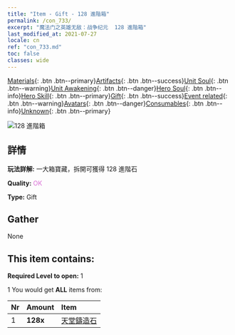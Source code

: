 ```yaml
---
title: "Item - Gift - 128 進階箱"
permalink: /con_733/
excerpt: "魔法门之英雄无敌：战争纪元  128 進階箱"
last_modified_at: 2021-07-27
locale: cn
ref: "con_733.md"
toc: false
classes: wide
---
```

 [Materials](/ItemsCN/){: .btn .btn--primary}[Artifacts](/ItemsCN/Artifacts/){: .btn .btn--success}[Unit Soul](/ItemsCN/UnitSoul/){: .btn .btn--warning}[Unit Awakening](/ItemsCN/UnitAwakening/){: .btn .btn--danger}[Hero Soul](/ItemsCN/HeroSoul/){: .btn .btn--info}[Hero Skill](/ItemsCN/HeroSkill/){: .btn .btn--primary}[Gift](/ItemsCN/Gift/){: .btn .btn--success}[Event related](/ItemsCN/Events/){: .btn .btn--warning}[Avatars](/ItemsCN/Avatars/){: .btn .btn--danger}[Consumables](/ItemsCN/Consumables/){: .btn .btn--info}[Unknown](/ItemsCN/Unknown/){: .btn .btn--primary}

 ![128 進階箱](/images/t/i_tool_30263.png)

## 詳情
 **玩法詳解:** 一大箱寶藏，拆開可獲得 128 進階石

 **Quality:** <span style="color: #DA70D6">OK</span>

 **Type:** Gift

## Gather

  None

## This item contains:

 **Required Level to open:** 1

 1 You would get **ALL** items  from:

  | Nr | Amount |     Item    |
  |:---|:-------|:------------|
  | 1 |  **128x** | [天堂鑄造石](/cn/Items/art_188/) |  | 
